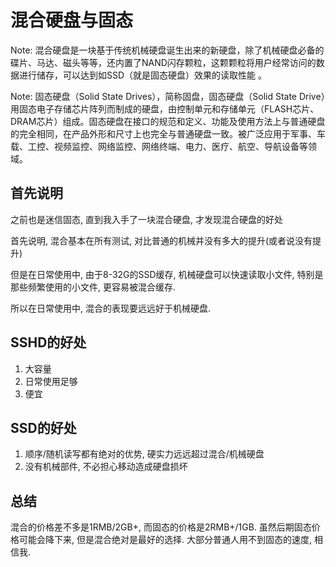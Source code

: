 # 混合硬盘与固态

Note: 混合硬盘是一块基于传统机械硬盘诞生出来的新硬盘，除了机械硬盘必备的碟片、马达、磁头等等，还内置了NAND闪存颗粒，这颗颗粒将用户经常访问的数据进行储存，可以达到如SSD（就是固态硬盘）效果的读取性能 。

Note: 固态硬盘（Solid State Drives），简称固盘，固态硬盘（Solid State Drive）用固态电子存储芯片阵列而制成的硬盘，由控制单元和存储单元（FLASH芯片、DRAM芯片）组成。固态硬盘在接口的规范和定义、功能及使用方法上与普通硬盘的完全相同，在产品外形和尺寸上也完全与普通硬盘一致。被广泛应用于军事、车载、工控、视频监控、网络监控、网络终端、电力、医疗、航空、导航设备等领域。

## 首先说明

之前也是迷信固态, 直到我入手了一块混合硬盘, 才发现混合硬盘的好处

首先说明, 混合基本在所有测试, 对比普通的机械并没有多大的提升(或者说没有提升)

但是在日常使用中, 由于8-32G的SSD缓存, 机械硬盘可以快速读取小文件, 特别是那些频繁使用的小文件, 更容易被混合缓存.

所以在日常使用中, 混合的表现要远远好于机械硬盘.

## SSHD的好处

1. 大容量
1. 日常使用足够
1. 便宜

## SSD的好处

1. 顺序/随机读写都有绝对的优势, 硬实力远远超过混合/机械硬盘
1. 没有机械部件, 不必担心移动造成硬盘损坏

## 总结

混合的价格差不多是1RMB/2GB+, 而固态的价格是2RMB+/1GB. 虽然后期固态价格可能会降下来, 但是混合绝对是最好的选择. 大部分普通人用不到固态的速度, 相信我.